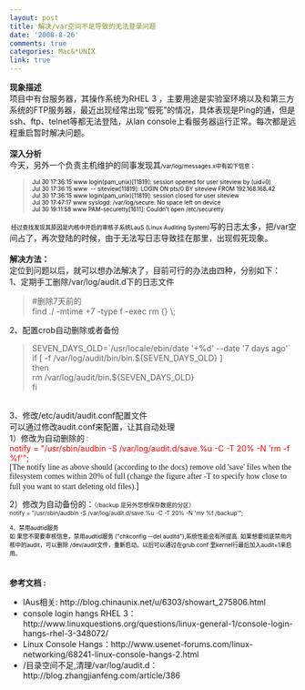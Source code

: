 ```yaml
---
layout: post
title: 解决/var空间不足导致的无法登录问题
date: '2008-8-26'
comments: true
categories: Mac&*UNIX
link: true
---
```

<strong>现象描述</strong><br id="og5d0" />
项目中有台服务器，其操作系统为RHEL 3 ，主要用途是实验室环境以及和第三方系统的FTP服务器，最近出现经常出现“假死”的情况，具体表现是<span id="dbxk">Ping的通，但是ssh、ftp、telnet等都无法登陆</span>，从lan console上看服务器运行正常。每次都是远程重启暂时解决问题。<br id="yi-7" />
<strong id="aosk"><br id="jkfi0" />
深入分析</strong><br id="o:nd" />
今天，另外一个负责主机维护的同事发现其<span id="kb6n" class="694285000-26022007"><span id="kb6n0" style="font-size: x-small;"><span id="kb6n1" style="color: #0000ff;"><span id="kb6n2" style="color: #000102;">/var/log/messages.x中有如下信息：<br id="zphx" />
</span></span></span></span>
<blockquote id="gc7q"><span id="gc7q0" class="694285000-26022007"><span id="gc7q1" style="font-size: x-small;"><span id="gc7q2" style="color: #0000ff;"><span id="gc7q3" style="color: #000102;">Jul 30 17:36:15 www login(pam_unix)[11819]: session opened for user siteview by (uid=0)</span></span></span></span><br id="nic2" />
<span id="gc7q4" class="694285000-26022007"><span id="gc7q5" style="font-size: x-small;"><span id="gc7q6" style="color: #0000ff;"><span id="gc7q7" style="color: #000102;">Jul 30 17:36:15 www  -- siteview[11819]: LOGIN ON pts/0 BY siteview FROM 192.168.168.42</span></span></span></span><br id="nic20" />
<span id="gc7q8" class="694285000-26022007"><span id="gc7q9" style="font-size: x-small;"><span id="gc7q10" style="color: #0000ff;"><span id="gc7q11" style="color: #000102;">Jul 30 17:36:15 www login(pam_unix)[11819]: session closed for user siteview</span></span></span></span><br id="nic21" />
<span id="gc7q12" class="694285000-26022007"><span id="gc7q13" style="font-size: x-small;"><span id="gc7q14" style="color: #0000ff;"><span id="gc7q15" style="color: #000102;">Jul 30 17:47:17 www syslogd: /var/log/secure: No space left on device</span></span></span></span><br id="nic22" />
<span id="gc7q16" class="694285000-26022007"><span id="gc7q17" style="font-size: x-small;"><span id="gc7q18" style="color: #0000ff;"><span id="gc7q19" style="color: #000102;">Jul 30 19:11:58 www PAM-securetty[1611]: Couldn't open /etc/securetty</span></span></span></span></blockquote>
<span id="gc7q24" class="694285000-26022007"><span id="gc7q25" style="font-size: x-small;"><span id="gc7q26" style="color: #0000ff;"><span id="gc7q27" style="color: #000102;"> 经过查找发现其原因是</span></span></span></span><span id="hxwj" class="694285000-26022007"><span id="hxwj0" style="font-size: x-small;"><span id="hxwj1" style="color: #0000ff;"><span id="hxwj2" style="color: #000102;">内核中开启的审核子系统LauS (Linux Auditing System)</span></span></span></span>写的日志太多，把/var空间占了，再次登陆的时候，由于无法写日志导致挂在那里，出现假死现象。<br id="xk7y" />
<br id="u4rh" />
<strong id="aosk0">解决方法：</strong><br id="u4rh0" />
定位到问题以后，就可以想办法解决了，目前可行的办法由四种，分别如下：<br id="aosk1" />
1、定期手工删除/var/log/audit.d下的日志文件
<blockquote id="gi-e">#删除7天前的<br id="g.lc" />
find ./ -mtime +7 -type f -exec rm {} \;</blockquote>
2、配置crob自动删除或者备份
<blockquote id="k1o-">SEVEN_DAYS_OLD=`/usr/locale/ebin/date '+%d' --date '7 days ago'`<br id="z.::0" />
if [ -f /var/log/audit/bin/bin.${SEVEN_DAYS_OLD} ]<br id="z.::1" />
then<br id="z.::2" />
rm /var/log/audit/bin.${SEVEN_DAYS_OLD}<br id="z.::3" />
fi</blockquote>
<br id="br8b0" />
3、修改/etc/audit/audit.conf配置文件<br id="dqa7" />
可以通过修改audit.conf来配置，让其自动处理<br id="lp.v" />
1）修改为自动删除的<span id="obd0" class="694285000-26022007"><span id="obd00" style="font-size: x-small;">：<br id="nesr" />
</span></span><span id="nesr0" style="color: #ff0000;">notify = "/usr/sbin/audbin -S /var/log/audit.d/save.%u -C -T 20% -N 'rm -f %f'";</span><br id="k:vm" />
<span id="v0-4" style="font-family: Verdana;">[</span><span id="k:vm0" style="font-family: Verdana;">The notify line as above should (according to the docs) remove old 'save' files when the filesystem comes within 20% of full (change the figure after -T to specify how close to full you want to start deleting old files).</span>]<br id="xxk3" />
<span id="nesr1" class="694285000-26022007"><span id="nesr2" style="font-size: x-small;"><br id="lp.v1" />
</span></span>2）修改为自动备份的：<span id="id2g3" class="694285000-26022007"><span id="id2g4" style="font-size: x-small;">（/backup 是另外您想保存数据的分区）</span></span>
<div id="id2g2" dir="ltr" align="left"><span id="bcaj" class="694285000-26022007"><span id="bcaj0" style="font-size: x-small;">notify = "/usr/sbin/audbin -S /var/log/audit.d/save.%u -C -T 20% -N 'mv %f /backup'"; <br id="c43d" />
<br id="c43d0" />
4、</span></span><span id="dron" style="font-size: x-small;"><span id="dron0" class="694285000-26022007"><span id="dron1" style="color: #0000ff;"><span id="dron2" style="color: #000102;">禁用audtid服务<br id="hl_h" />
如 果您不需要审核信息，禁用audtid服务 ("chkconfig --del auditd"),系统性能会有所提高. 如果想要彻底禁用内核中的audit，可以删除 /dev/audit文件，重新启动。以后可以通过在grub.conf 里kernel行最后加入audit=1来启用。<br id="hl_h0" />
</span></span></span></span></div>
<br id="wlzk" />
<br id="wlzk0" />
<strong>参考文档 :</strong>
<ul id="vh4e">
	<li id="vh4e0">lAus相关: http://blog.chinaunix.net/u/6303/showart_275806.html</li>
	<li id="vh4e1">console login hangs RHEL 3：http://www.linuxquestions.org/questions/linux-general-1/console-login-hangs-rhel-3-348072/</li>
	<li id="vh4e2">Linux Console Hangs：http://www.usenet-forums.com/linux-networking/68241-linux-console-hangs-2.html</li>
	<li id="d:3j">/目录空间不足,清理/var/log/audit.d：http://blog.zhangjianfeng.com/article/386</li>
</ul>
